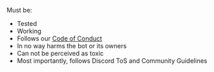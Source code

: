 Must be: 
* Tested
* Working
* Follows our [Code of Conduct](../CODE_OF_CONDUCT.md)
* In no way harms the bot or its owners
* Can not be perceived as toxic
* Most importantly, follows Discord ToS and Community Guidelines
